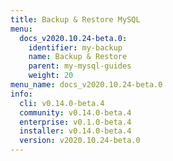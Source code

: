 ```yaml
---
title: Backup & Restore MySQL
menu:
  docs_v2020.10.24-beta.0:
    identifier: my-backup
    name: Backup & Restore
    parent: my-mysql-guides
    weight: 20
menu_name: docs_v2020.10.24-beta.0
info:
  cli: v0.14.0-beta.4
  community: v0.14.0-beta.4
  enterprise: v0.1.0-beta.4
  installer: v0.14.0-beta.4
  version: v2020.10.24-beta.0
---
```


